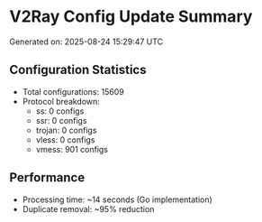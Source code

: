# V2Ray Config Update Summary
Generated on: 2025-08-24 15:29:47 UTC

## Configuration Statistics
- Total configurations: 15609
- Protocol breakdown:
  - ss: 0 configs
  - ssr: 0 configs
  - trojan: 0 configs
  - vless: 0 configs
  - vmess: 901 configs

## Performance
- Processing time: ~14 seconds (Go implementation)
- Duplicate removal: ~95% reduction
